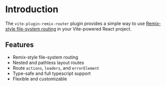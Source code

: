 # Introduction

The `vite-plugin-remix-router` plugin provides a simple way to use
[Remix-style file-system routing](https://remix.run/docs/en/v1/guides/routing)
in your Vite-powered React project.

## Features

- Remix-style file-system routing
- Nested and pathless layout routes
- Route `actions`, `loaders`, and `errorElement`
- Type-safe and full typescript support
- Flexible and customizable

